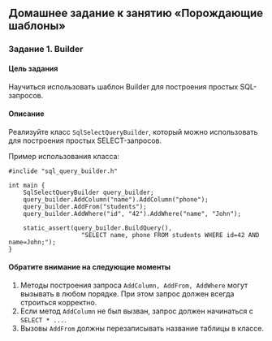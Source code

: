 ## Домашнее задание к занятию «Порождающие шаблоны»

### Задание 1. Builder
#### Цель задания
Научиться использовать шаблон Builder для построения простых SQL-запросов.

#### Описание
Реализуйте класс `SqlSelectQueryBuilder`, который можно использовать для построения
простых SELECT-запросов.

Пример использования класса:
```
#inclide "sql_query_builder.h"

int main {
    SqlSelectQueryBuilder query_builder;
    query_builder.AddColumn("name").AddColumn("phone");
    query_builder.AddFrom("students");
    query_builder.AddWhere("id", "42").AddWhere("name", "John");
    
    static_assert(query_builder.BuildQuery(), 
                    "SELECT name, phone FROM students WHERE id=42 AND name=John;");
}
```
#### Обратите внимание на следующие моменты
1. Методы построения запроса `AddColumn, AddFrom, AddWhere` могут вызывать в любом порядке. При этом запрос должен всегда строиться корректно.
2. Если метод `AddColumn` не был вызван, запрос должен начинаться с `SELECT * ...`.
3. Вызовы `AddFrom` должны перезаписывать название таблицы в классе.
